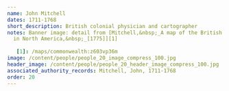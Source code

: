 ```yaml
---
name: John Mitchell
dates: 1711-1768
short_description: British colonial physician and cartographer
notes: Banner image: detail from [Mitchell,&nbsp;_A map of the British colonies
  in North America,&nbsp;_[1775]][1]
  
   [1]: /maps/commonwealth:z603vp36m
image: /content/people/people_20_image_compress_100.jpg
header_image: /content/people/people_20_header_image_compress_100.jpg
associated_authority_records: Mitchell, John, 1711-1768
order: 20
---
```

